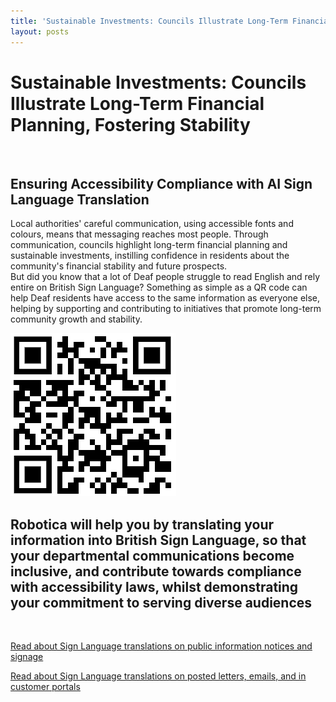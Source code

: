 ```yaml
---
title: 'Sustainable Investments: Councils Illustrate Long-Term Financial Planning, Fostering Stability'
layout: posts
---
```


# Sustainable Investments: Councils Illustrate Long-Term Financial Planning, Fostering Stability

![]()

## Ensuring Accessibility Compliance with AI Sign Language Translation

Local authorities' careful communication, using accessible fonts and colours, means that messaging reaches most people.  Through communication, councils highlight long-term financial planning and sustainable investments, instilling confidence in residents about the community's financial stability and future prospects.  
But did you know that a lot of Deaf people struggle to read English and rely entire on British Sign Language?
Something as simple as a QR code can help Deaf residents have access to the same information as everyone else, helping by supporting and contributing to initiatives that promote long-term community growth and stability.

![QR Code](/posts/images/qr-contact.png)

## Robotica will help you by translating your information into British Sign Language, so that your departmental communications become inclusive, and contribute towards compliance with accessibility laws, whilst demonstrating your commitment to serving diverse audiences

<br/>

[Read about Sign Language translations on public information notices and signage](/solutions/gazette)

[Read about Sign Language translations on posted letters, emails, and in customer portals](/solutions/correspondent)
